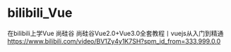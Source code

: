 # bilibili_Vue
在bilibili上学Vue
尚硅谷
  尚硅谷Vue2.0+Vue3.0全套教程丨vuejs从入门到精通
    https://www.bilibili.com/video/BV1Zy4y1K7SH?spm_id_from=333.999.0.0

